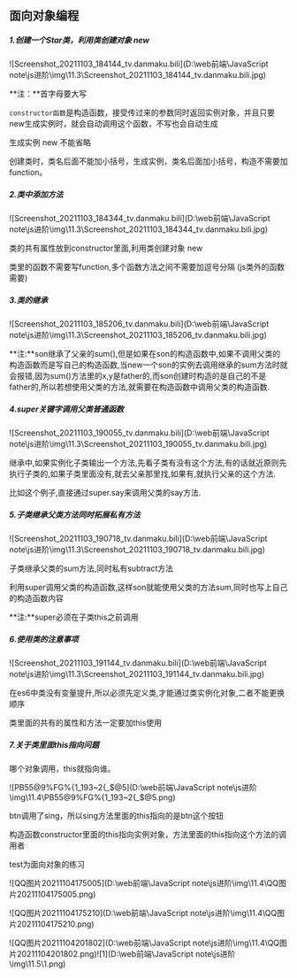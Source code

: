 ## 面向对象编程

##### **1.创建一个Star类，利用类创建对象 new**

![Screenshot_20211103_184144_tv.danmaku.bili](D:\web前端\JavaScript note\js进阶\img\11.3\Screenshot_20211103_184144_tv.danmaku.bili.jpg)

**注：**首字母要大写

`constructor函数`是构造函数，接受传过来的参数同时返回实例对象，并且只要new生成实例时，就会自动调用这个函数，不写也会自动生成

生成实例 new 不能省略

创建类时，类名后面不能加小括号，生成实例，类名后面加小括号，构造不需要加function。

##### **2.类中添加方法**



![Screenshot_20211103_184344_tv.danmaku.bili](D:\web前端\JavaScript note\js进阶\img\11.3\Screenshot_20211103_184344_tv.danmaku.bili.jpg)

类的共有属性放到constructor里面,利用类创建对象 new

类里的函数不需要写function,多个函数方法之间不需要加逗号分隔 (js类外的函数需要)

##### **3.类的继承**

![Screenshot_20211103_185206_tv.danmaku.bili](D:\web前端\JavaScript note\js进阶\img\11.3\Screenshot_20211103_185206_tv.danmaku.bili.jpg)

**注:**son继承了父亲的sum(),但是如果在son的构造函数中,如果不调用父类的构造函数而是写自己的构造函数,当new一个son的实例去调用继承的sum方法时就会报错,因为sum()方法里的x,y是father的,而son创建时构造的是自己的不是father的,所以若想使用父类的方法,就需要在构造函数中调用父类的构造函数.

##### **4.super关键字调用父类普通函数**

![Screenshot_20211103_190055_tv.danmaku.bili](D:\web前端\JavaScript note\js进阶\img\11.3\Screenshot_20211103_190055_tv.danmaku.bili.jpg)

继承中,如果实例化子类输出一个方法,先看子类有没有这个方法,有的话就近原则先执行子类的,如果子类里面没有,就去父亲那里找,如果有,就执行父亲的这个方法.

比如这个例子,直接通过super.say来调用父类的say方法.

##### **5.子类继承父类方法同时拓展私有方法**

![Screenshot_20211103_190718_tv.danmaku.bili](D:\web前端\JavaScript note\js进阶\img\11.3\Screenshot_20211103_190718_tv.danmaku.bili.jpg)

子类继承父类的sum方法,同时私有subtract方法

利用super调用父类的构造函数,这样son就能使用父类的方法sum,同时也写上自己的构造函数内容

**注:**super必须在子类this之前调用

##### **6.使用类的注意事项**

![Screenshot_20211103_191144_tv.danmaku.bili](D:\web前端\JavaScript note\js进阶\img\11.3\Screenshot_20211103_191144_tv.danmaku.bili.jpg)

在es6中类没有变量提升,所以必须先定义类,才能通过类实例化对象,二者不能更换顺序

类里面的共有的属性和方法一定要加this使用

##### 7.关于类里面this指向问题

哪个对象调用，this就指向谁。

![PB55@9%FG%{1_193~2{_$@5](D:\web前端\JavaScript note\js进阶\img\11.4\PB55@9%FG%{1_193~2{_$@5.png)

btn调用了sing，所以sing方法里面的this指向的是btn这个按钮

构造函数constructor里面的this指向实例对象，方法里面的this指向这个方法的调用者

test为面向对象的练习

![QQ图片20211104175005](D:\web前端\JavaScript note\js进阶\img\11.4\QQ图片20211104175005.png)

![QQ图片20211104175210](D:\web前端\JavaScript note\js进阶\img\11.4\QQ图片20211104175210.png)



![QQ图片20211104201802](D:\web前端\JavaScript note\js进阶\img\11.4\QQ图片20211104201802.png)![1](D:\web前端\JavaScript note\js进阶\img\11.5\1.png)